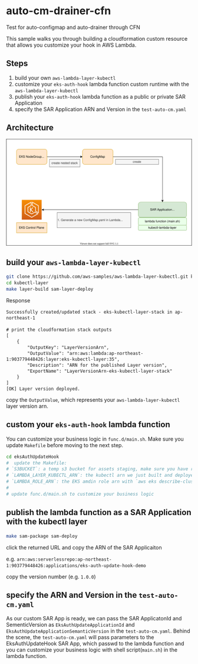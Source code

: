 # auto-cm-drainer-cfn
Test for auto-configmap and auto-drainer through CFN


This sample walks you through building a cloudformation custom resource that allows you customize your hook in AWS Lambda.


## Steps

1. build your own `aws-lambda-layer-kubectl`
2. customize your `eks-auth-hook` lambda function custom runtime with the `aws-lambda-layer-kubectl`
3. publish your `eks-auth-hook` lambda function as a public or private SAR Application
4. specify the SAR Application ARN and Version in the `test-auto-cm.yaml`


## Architecture

![](images/custom-eks-auth-update-hook.svg)


## build your `aws-lambda-layer-kubectl`

```bash
git clone https://github.com/aws-samples/aws-lambda-layer-kubectl.git kubectl-layer
cd kubectl-layer
make layer-build sam-layer-deploy
```
Response
```
Successfully created/updated stack - eks-kubectl-layer-stack in ap-northeast-1

# print the cloudformation stack outputs
[
    {
        "OutputKey": "LayerVersionArn",
        "OutputValue": "arn:aws:lambda:ap-northeast-1:903779448426:layer:eks-kubectl-layer:35",
        "Description": "ARN for the published Layer version",
        "ExportName": "LayerVersionArn-eks-kubectl-layer-stack"
    }
]
[OK] Layer version deployed.
```

copy the `OutputValue`, which represents your `aws-lambda-layer-kubectl` layer version arn.


## custom your `eks-auth-hook` lambda function

You can customize your business logic in `func.d/main.sh`. Make sure you update `Makefile` before moving to the next step.

```bash
cd eksAuthUpdateHook
#  update the Makefile:
# `S3BUCKET`: a temp s3 bucket for assets staging, make sure you have read/write permission 
# `LAMBDA_LAYER_KUBECTL_ARN`: the kubectl arn we just built and deployed
# `LAMBDA_ROLE_ARN`: the EKS amdin role arn with `aws eks describe-clusters` privileges
#
# update func.d/main.sh to customize your business logic
```


## publish the lambda function as a SAR Application with the kubectl layer

```bash
make sam-package sam-deploy
```

click the returned URL and copy the ARN of the SAR Applicaiton

e.g. `arn:aws:serverlessrepo:ap-northeast-1:903779448426:applications/eks-auth-update-hook-demo`

copy the version number (e.g. `1.0.0`)


## specify the ARN and Version in the `test-auto-cm.yaml`

As our custom SAR App is ready, we can pass the SAR ApplicatonId and SementicVersion as `EksAuthUpdateApplicationId` and `EksAuthUpdateApplicationSemanticVersion` in the `test-auto-cm.yaml`. Behind the scene, the `test-auto-cm.yaml` will pass parameters to the EksAuthUpdateHook SAR App, which passwd to the lambda function and you can customize your business logic with shell script(`main.sh`) in the lambda function.
